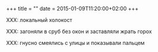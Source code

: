 +++
title = ""
date = 2015-01-09T11:20:00+02:00
+++

XXX: локальный холокост


XXX: загоняли в сруб без окон и заставляли жрать горох


XXX: гнусно смеялись с улицы и показывали пальцем


